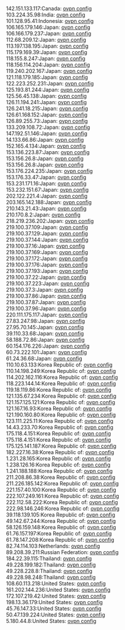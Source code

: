 142.151.133.117:Canada: [ovpn config](vpn/142_151_133_117.ovpn)  
103.224.35.98:India: [ovpn config](vpn/103_224_35_98.ovpn)  
101.128.95.41:Indonesia: [ovpn config](vpn/101_128_95_41.ovpn)  
106.165.179.146:Japan: [ovpn config](vpn/106_165_179_146.ovpn)  
106.166.179.237:Japan: [ovpn config](vpn/106_166_179_237.ovpn)  
112.68.209.12:Japan: [ovpn config](vpn/112_68_209_12.ovpn)  
113.197.138.195:Japan: [ovpn config](vpn/113_197_138_195.ovpn)  
115.179.169.39:Japan: [ovpn config](vpn/115_179_169_39.ovpn)  
118.155.8.247:Japan: [ovpn config](vpn/118_155_8_247.ovpn)  
118.156.114.204:Japan: [ovpn config](vpn/118_156_114_204.ovpn)  
119.240.202.167:Japan: [ovpn config](vpn/119_240_202_167.ovpn)  
121.118.179.185:Japan: [ovpn config](vpn/121_118_179_185.ovpn)  
122.223.252.231:Japan: [ovpn config](vpn/122_223_252_231.ovpn)  
125.193.81.244:Japan: [ovpn config](vpn/125_193_81_244.ovpn)  
125.56.45.138:Japan: [ovpn config](vpn/125_56_45_138.ovpn)  
126.11.194.241:Japan: [ovpn config](vpn/126_11_194_241.ovpn)  
126.241.18.215:Japan: [ovpn config](vpn/126_241_18_215.ovpn)  
126.61.168.152:Japan: [ovpn config](vpn/126_61_168_152.ovpn)  
126.89.255.73:Japan: [ovpn config](vpn/126_89_255_73.ovpn)  
133.209.108.72:Japan: [ovpn config](vpn/133_209_108_72.ovpn)  
147.192.51.146:Japan: [ovpn config](vpn/147_192_51_146.ovpn)  
14.133.66.86:Japan: [ovpn config](vpn/14_133_66_86.ovpn)  
152.165.4.134:Japan: [ovpn config](vpn/152_165_4_134.ovpn)  
153.136.223.87:Japan: [ovpn config](vpn/153_136_223_87.ovpn)  
153.156.26.8:Japan: [ovpn config](vpn/153_156_26_8.ovpn)  
153.156.26.8:Japan: [ovpn config](vpn/153_156_26_8.ovpn)  
153.176.224.235:Japan: [ovpn config](vpn/153_176_224_235.ovpn)  
153.176.33.47:Japan: [ovpn config](vpn/153_176_33_47.ovpn)  
153.231.171.16:Japan: [ovpn config](vpn/153_231_171_16.ovpn)  
153.232.151.67:Japan: [ovpn config](vpn/153_232_151_67.ovpn)  
202.122.221.4:Japan: [ovpn config](vpn/202_122_221_4.ovpn)  
203.165.142.188:Japan: [ovpn config](vpn/203_165_142_188.ovpn)  
210.143.21.43:Japan: [ovpn config](vpn/210_143_21_43.ovpn)  
210.170.8.2:Japan: [ovpn config](vpn/210_170_8_2.ovpn)  
218.219.236.202:Japan: [ovpn config](vpn/218_219_236_202.ovpn)  
219.100.37.109:Japan: [ovpn config](vpn/219_100_37_109.ovpn)  
219.100.37.129:Japan: [ovpn config](vpn/219_100_37_129.ovpn)  
219.100.37.144:Japan: [ovpn config](vpn/219_100_37_144.ovpn)  
219.100.37.16:Japan: [ovpn config](vpn/219_100_37_16.ovpn)  
219.100.37.169:Japan: [ovpn config](vpn/219_100_37_169.ovpn)  
219.100.37.172:Japan: [ovpn config](vpn/219_100_37_172.ovpn)  
219.100.37.176:Japan: [ovpn config](vpn/219_100_37_176.ovpn)  
219.100.37.193:Japan: [ovpn config](vpn/219_100_37_193.ovpn)  
219.100.37.22:Japan: [ovpn config](vpn/219_100_37_22.ovpn)  
219.100.37.223:Japan: [ovpn config](vpn/219_100_37_223.ovpn)  
219.100.37.3:Japan: [ovpn config](vpn/219_100_37_3.ovpn)  
219.100.37.86:Japan: [ovpn config](vpn/219_100_37_86.ovpn)  
219.100.37.87:Japan: [ovpn config](vpn/219_100_37_87.ovpn)  
219.100.37.96:Japan: [ovpn config](vpn/219_100_37_96.ovpn)  
220.111.175.117:Japan: [ovpn config](vpn/220_111_175_117.ovpn)  
27.83.247.98:Japan: [ovpn config](vpn/27_83_247_98.ovpn)  
27.95.70.145:Japan: [ovpn config](vpn/27_95_70_145.ovpn)  
39.110.33.68:Japan: [ovpn config](vpn/39_110_33_68.ovpn)  
58.188.72.86:Japan: [ovpn config](vpn/58_188_72_86.ovpn)  
60.154.176.226:Japan: [ovpn config](vpn/60_154_176_226.ovpn)  
60.73.222.101:Japan: [ovpn config](vpn/60_73_222_101.ovpn)  
61.24.36.68:Japan: [ovpn config](vpn/61_24_36_68.ovpn)  
110.10.63.133:Korea Republic of: [ovpn config](vpn/110_10_63_133.ovpn)  
110.14.198.249:Korea Republic of: [ovpn config](vpn/110_14_198_249.ovpn)  
114.202.162.116:Korea Republic of: [ovpn config](vpn/114_202_162_116.ovpn)  
118.223.144.14:Korea Republic of: [ovpn config](vpn/118_223_144_14.ovpn)  
119.18.119.86:Korea Republic of: [ovpn config](vpn/119_18_119_86.ovpn)  
121.135.67.234:Korea Republic of: [ovpn config](vpn/121_135_67_234.ovpn)  
121.157.125.121:Korea Republic of: [ovpn config](vpn/121_157_125_121.ovpn)  
121.167.16.93:Korea Republic of: [ovpn config](vpn/121_167_16_93.ovpn)  
121.190.160.80:Korea Republic of: [ovpn config](vpn/121_190_160_80.ovpn)  
123.111.225.11:Korea Republic of: [ovpn config](vpn/123_111_225_11.ovpn)  
14.43.233.70:Korea Republic of: [ovpn config](vpn/14_43_233_70.ovpn)  
175.118.4.151:Korea Republic of: [ovpn config](vpn/175_118_4_151.ovpn)  
175.118.4.151:Korea Republic of: [ovpn config](vpn/175_118_4_151.ovpn)  
175.125.141.187:Korea Republic of: [ovpn config](vpn/175_125_141_187.ovpn)  
182.227.16.38:Korea Republic of: [ovpn config](vpn/182_227_16_38.ovpn)  
1.231.28.165:Korea Republic of: [ovpn config](vpn/1_231_28_165.ovpn)  
1.238.126.16:Korea Republic of: [ovpn config](vpn/1_238_126_16.ovpn)  
1.241.188.188:Korea Republic of: [ovpn config](vpn/1_241_188_188.ovpn)  
211.208.86.38:Korea Republic of: [ovpn config](vpn/211_208_86_38.ovpn)  
211.226.185.142:Korea Republic of: [ovpn config](vpn/211_226_185_142.ovpn)  
221.157.40.100:Korea Republic of: [ovpn config](vpn/221_157_40_100.ovpn)  
222.107.249.161:Korea Republic of: [ovpn config](vpn/222_107_249_161.ovpn)  
222.112.58.222:Korea Republic of: [ovpn config](vpn/222_112_58_222.ovpn)  
222.98.146.246:Korea Republic of: [ovpn config](vpn/222_98_146_246.ovpn)  
39.118.139.105:Korea Republic of: [ovpn config](vpn/39_118_139_105.ovpn)  
49.142.67.244:Korea Republic of: [ovpn config](vpn/49_142_67_244.ovpn)  
58.126.159.148:Korea Republic of: [ovpn config](vpn/58_126_159_148.ovpn)  
61.76.157.197:Korea Republic of: [ovpn config](vpn/61_76_157_197.ovpn)  
61.78.147.208:Korea Republic of: [ovpn config](vpn/61_78_147_208.ovpn)  
82.74.114.103:Netherlands: [ovpn config](vpn/82_74_114_103.ovpn)  
89.208.39.211:Russian Federation: [ovpn config](vpn/89_208_39_211.ovpn)  
184.22.39.115:Thailand: [ovpn config](vpn/184_22_39_115.ovpn)  
49.228.199.182:Thailand: [ovpn config](vpn/49_228_199_182.ovpn)  
49.228.228.8:Thailand: [ovpn config](vpn/49_228_228_8.ovpn)  
49.228.98.248:Thailand: [ovpn config](vpn/49_228_98_248.ovpn)  
108.60.113.218:United States: [ovpn config](vpn/108_60_113_218.ovpn)  
161.202.144.236:United States: [ovpn config](vpn/161_202_144_236.ovpn)  
172.107.219.42:United States: [ovpn config](vpn/172_107_219_42.ovpn)  
198.13.36.179:United States: [ovpn config](vpn/198_13_36_179.ovpn)  
45.76.147.33:United States: [ovpn config](vpn/45_76_147_33.ovpn)  
50.47.139.224:United States: [ovpn config](vpn/50_47_139_224.ovpn)  
5.180.44.8:United States: [ovpn config](vpn/5_180_44_8.ovpn)  
